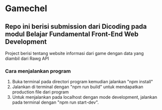 # Gamechel
## Repo ini berisi submission dari Dicoding pada modul Belajar Fundamental Front-End Web Development
Project berisi tentang website informasi dari game dengan data yang diambil dari Rawg API
### Cara menjalankan program
1. Buka terminal pada directori program kemudian jalankan "npm install"
2. Jalankan di terminal dengan "npm run build" untuk mendapatkan production file dari program
3. Untuk menjalankan pada localhost dengan mode development, jalankan pada terminal dengan "npm run start-dev".
